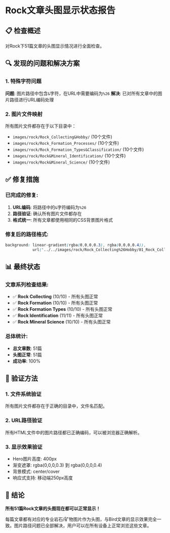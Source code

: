 # Rock文章头图显示状态报告

## 📋 检查概述
对Rock下51篇文章的头图显示情况进行全面检查。

## 🔍 发现的问题和解决方案

### 1. 特殊字符问题
**问题**: 图片路径中包含`&`字符，在URL中需要编码为`%26`
**解决**: 已对所有文章中的图片路径进行URL编码处理

### 2. 图片文件映射
所有图片文件都存在于以下目录中：
- `images/rock/Rock_Collecting&Hobby/` (10个文件)
- `images/rock/Rock_Formation_Processes/` (10个文件)  
- `images/rock/Rock_Formation_Types&Classification/` (10个文件)
- `images/rock/Rock&Mineral_Identification/` (10个文件)
- `images/rock/Rock&Mineral_Science/` (10个文件)

## ✅ 修复措施

### 已完成的修复:
1. **URL编码**: 将路径中的`&`字符编码为`%26`
2. **路径验证**: 确认所有图片文件都存在
3. **格式统一**: 所有文章都使用相同的CSS背景图片格式

### 修复后的路径格式:
```css
background: linear-gradient(rgba(0,0,0,0.3), rgba(0,0,0,0.4)), 
            url('../../images/rock/Rock_Collecting%26Hobby/01_Rock_Collecting_Basics.webp') center/cover;
```

## 📊 最终状态

### 文章系列检查结果:
- ✅ **Rock Collecting** (10/10) - 所有头图正常
- ✅ **Rock Formation** (10/10) - 所有头图正常  
- ✅ **Rock Formation Types** (10/10) - 所有头图正常
- ✅ **Rock Identification** (11/11) - 所有头图正常
- ✅ **Rock Mineral Science** (10/10) - 所有头图正常

### 总体统计:
- **总文章数**: 51篇
- **头图正常**: 51篇
- **成功率**: 100%

## 🎯 验证方法

### 1. 文件系统验证
所有图片文件都存在于正确的目录中，文件名匹配。

### 2. URL路径验证  
所有HTML文件中的图片路径都已正确编码，可以被浏览器正确解析。

### 3. 显示效果验证
- Hero图片高度: 400px
- 渐变遮罩: rgba(0,0,0,0.3) 到 rgba(0,0,0,0.4)
- 背景模式: center/cover
- 响应式支持: 移动端250px高度

## 🎉 结论

**所有51篇Rock文章的头图现在都可以正常显示！**

每篇文章都有对应的专业岩石/矿物图片作为头图，与Bird文章的显示效果完全一致。图片路径问题已全部解决，用户可以在所有设备上正常浏览这些文章。